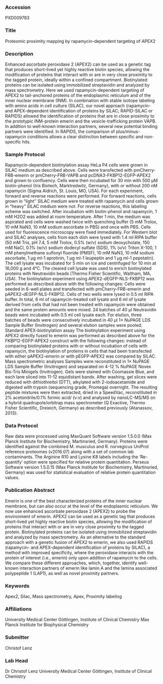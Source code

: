 ### Accession
PXD009783

### Title
Proteomic proximity mapping by rapamycin-dependent targeting of APEX2

### Description
Enhanced ascorbate peroxidase 2 (APEX2) can be used as a genetic tag that produces short-lived yet highly reactive biotin species, allowing the modification of proteins that interact with or are in very close proximity to the tagged protein, ideally within a confined compartment. Biotinylated proteins can be isolated using immobilized streptavidin and analyzed by mass spectrometry. Here we used rapamycin-dependent targeting of APEX2 to tail-anchored proteins of the endoplasmic reticulum and of the inner nuclear membrane (INM). In combination with stable isotope labeling with amino acids in cell culture (SILAC), our novel approach (rapamycin- and APEX-dependent identification of proteins by SILAC; RAPID-SILAC or RAPIDS) allowed the identification of proteins that are in close proximity to the prototypic INM-protein emerin and the vesicle-trafficking protein VAPB. In addition to well-known interaction partners, several new potential binding partners were identified. In RAPIDS, the comparison of plus/minus-rapamycin conditions allows a clear distinction between specific and non-specific hits.

### Sample Protocol
Rapamycin-dependent biotinylation assay HeLa P4 cells were grown in SILAC medium as described above. Cells were transfected with pmCherry-FRB-emerin or pmCherry-FRB-VAPB and pcDNA3-FKBP12-EGFP-APEX2 and grown to confluency. Cells were then incubated for 30 min with 500 µM biotin-phenol (Iris Biotech, Marktredwitz, Germany), with or without 200 nM rapamycin (Sigma Aldrich, St. Louis, MO, USA). For each experiment, forward and reverse reactions were performed. For forward reactions, cells grown in “light’’ SILAC medium were treated with rapamycin and cells grown in “heavy” SILAC medium were not. For reverse reactions, this labeling scheme was switched. After incubation with biotin-phenol and rapamycin, 1 mM H2O2 was added at room temperature. After 1 min, the medium was aspirated and cells were washed twice with quenching buffer (5 mM Trolox, 10 mM NaN3, 10 mM sodium ascorbate in PBS) and once with PBS. Cells used for fluorescence microscopy were fixed immediately.  For Western blot and SILAC analyses, cells from each dish were lysed with 1.4 ml RIPA buffer (50 mM Tris, pH 7.4, 5 mM Trolox, 0.5% (w/v) sodium deoxycholate, 150 mM NaCl, 0.1% (w/v) sodium dodecyl sulfate (SDS), 1% (v/v) Triton X-100, 1 mM phenylmethane sulfonyl fluoride (PMSF), 10 mM NaN3, 10 mM sodium ascorbate, 1 µg ml-1 aprotinin, 1 µg ml-1 leupeptin and 1 µg ml-1 pepstatin). The cell lysate was incubated for 5 min on ice and centrifuged for 10 min at 16,000 g and 4°C. The cleared cell lysate was used to enrich biotinylated proteins with Neutravidin beads (Thermo Fisher Scientific, Waltham, MA, USA). The biotinylation experiment using APEX2-dEGFP-NLS-FKBP12 was performed as described above with the following changes: Cells were seeded in 6-well plates and transfected with pmCherry-FRB-emerin and pAPEX2-dEGFP-NLS-FKBP12. Cells of two wells were lysed in 0.5 ml RIPA buffer. In total, 6 ml of rapamycin-treated cell lysate and 6 ml of lysate derived from cells that had not been treated with rapamycin were obtained and the same protein amounts were mixed. 24 batches of 40 µl Neutravidin beads were incubated with 0.5 ml cell lysate each. For elution, three batches of beads were consecutively incubated in 40 µl 1× NuPAGE LDS Sample Buffer (Invitrogen) and several elution samples were pooled. Standard APEX-biotinylation assay The biotinylation experiment using APEX2 directly fused to emerin was performed as described above for the FKBP12-EGFP-APEX2 construct with the following changes: instead of comparing biotinylated proteins with or without incubation of cells with rapamycin, the biotinylation of proteins in cells that had been transfected with either pAPEX2-emerin or with pEGFP-APEX2 was compared by SILAC. Mass spectrometric analyses Samples were reconstituted in 1× NuPAGE LDS Sample Buffer (Invitrogen) and separated on 4-12 % NuPAGE Novex Bis-Tris Minigels (Invitrogen). Gels were stained with Coomassie Blue, and each lane sliced into 11-12 equidistant bands. After washing, gel slices were reduced with dithiothreitol (DTT), alkylated with 2-iodoacetamide and digested with trypsin (sequencing grade, Promega) overnight. The resulting peptide mixtures were then extracted, dried in a SpeedVac, reconstituted in 2% acetonitrile/0.1% formic acid/ (v:v) and analysed by nanoLC-MS/MS on a hybrid quadrupole/orbitrap mass spectrometer (Q Exactive, Thermo Fisher Scientific, Dreieich, Germany) as described previously {Atanassov, 2013}.

### Data Protocol
Raw data were processed using MaxQuant Software version 1.5.0.0 (Max Planck Institute for Biochemistry, Martinsried, Germany). Proteins were identified against the combined M. musculus and R. norvegicus UniProt reference proteomes (v2016.07) along with a set of common lab contaminants. The Arginine R10 and Lysine K8 labels including the ‘Re-quantify’ option were specified for relative protein quantitation. Perseus Software version 1.5.0.15 (Max Planck Institute for Biochemistry, Martinsried, Germany) was used for statistical evaluation of relative protein quantitation values.

### Publication Abstract
Emerin is one of the best characterized proteins of the inner nuclear membrane, but can also occur at the level of the endoplasmic reticulum. We now use enhanced ascorbate peroxidase 2 (APEX2) to probe the environment of emerin. APEX2 can be used as a genetic tag that produces short-lived yet highly reactive biotin species, allowing the modification of proteins that interact with or are in very close proximity to the tagged protein. Biotinylated proteins can be isolated using immobilized streptavidin and analyzed by mass spectrometry. As an alternative to the standard approach with a genetic fusion of APEX2 to emerin, we also used RAPIDS (rapamycin- and APEX-dependent identification of proteins by SILAC), a method with improved specificity, where the peroxidase interacts with the protein of interest (i.e., emerin) only upon addition of rapamycin to the cells. We compare these different approaches, which, together, identify well-known interaction partners of emerin like lamin A and the lamina associated polypeptide 1 (LAP1), as well as novel proximity partners.

### Keywords
Apex2, Silac, Mass spectrometry, Apex, Proximity labeling

### Affiliations
University Medical Center Göttingen, Institute of Clinical Chemistry
Max Planck Institute for Biophysical Chemistry

### Submitter
Christof Lenz

### Lab Head
Dr Christof Lenz
University Medical Center Göttingen, Institute of Clinical Chemistry


